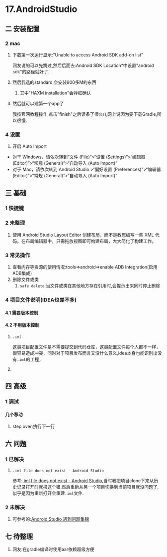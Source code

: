 # 17.AndroidStudio
## 二 安装配置
### 2 mac
1. 下载第一次运行显示:"Unable to access Android SDK add-on list"

    网友说的可以先跳过,然后后面去:Android SDK Location"中设置"android sdk"的路径就好了.
2. 然后我选的standard,会安装900多M的东西
    1. 其中"HAXM installation"会弹框确认
3. 然后就可以建第一个app了
    
    我按官网教程操作,点击"finish"之后读条了很久(),网上说因为要下载Gradle,所以很慢.

### 4 设置
1. 开启 Auto Import
- 对于 Windows，请依次转到“文件 (File)”>“设置 (Settings)”>“编辑器 (Editor)”>“常规 (General)”>“自动导入 (Auto Import)”
- 对于 Mac，请依次转到 Android Studio >“偏好设置 (Preferences)”>“编辑器 (Editor)”>“常规 (General)”>“自动导入 (Auto Import)”

## 三 基础
### 1 快捷键
### 2 未整理
1. 使用 Android Studio Layout Editor 创建布局，而不是教您编写一些 XML 代码。在布局编辑器中，只需拖放视图即可构建布局，大大简化了构建工作。

### 3 常见操作
1. 查看内存等资源的使用情况:tools=>android=>enable ADB Integration(启用ADB集成)
2. 删除文件或类
    1. `safe delete`:当文件或类在其他地方存在引用时,会提示出来同时停止删除

### 4 项目文件说明(IDEA也差不多)
#### 4.1 需要版本控制
#### 4.2 不用版本控制
1. `.iml` 

    这类项目配置文件是不需要提交到代码仓库，这类配置文件每个人都不一样，很容易造成冲突，同时对于项目发布而言又没什么意义,idea本身也能识别出没有`.iml`的工程，
2. 

## 四 高级
### 1 调试
#### 几个移动
1. step over:执行下一行


## 六 问题
### 1 已解决
1. `.iml file does not exist - Android Studio`

    参考:[.iml file does not exist - Android Studio](https://stackoverflow.com/questions/35103360/iml-file-does-not-exist-android-studio),当时我把项目clone下来从历史记录打开时就报这个错,然后重新从另一个项目切换到当前项目就没问题了,似乎是因为重新打开会重建`.iml`文件.

### 2 未解决
1. 可参考的:[Android Studio 遇到问题集锦](http://mazhuang.org/2015/05/06/android-studio/)

## 七 待整理
1. 网友:在gradle编译时使用aar依赖超级方便